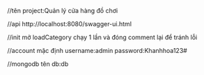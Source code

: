 //tên project:Quản lý cửa hàng đồ chơi

//api
http://localhost:8080/swagger-ui.html

//init
mở loadCategory chạy 1 lần và đóng comment lại để tránh lỗi

//account mặc định
username:admin
password:Khanhhoa123#

//mongodb
tên db:db

